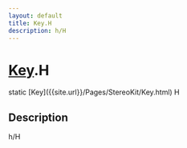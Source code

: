 ```yaml
---
layout: default
title: Key.H
description: h/H
---
```

# [Key]({{site.url}}/Pages/StereoKit/Key.html).H

<div class='signature' markdown='1'>
static [Key]({{site.url}}/Pages/StereoKit/Key.html) H
</div>

## Description
h/H

